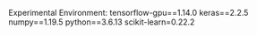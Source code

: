 Experimental Environment:   tensorflow-gpu==1.14.0 keras==2.2.5 numpy==1.19.5 python==3.6.13 scikit-learn=0.22.2
